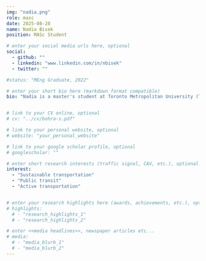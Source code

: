 ```yaml
---
img: "nadia.png"
role: masc
date: 2025-08-28
name: Nadia Bisek
position: MASc Student

# enter your social media urls here, optional
social:
  - github: ""
  - linkedin: "www.linkedin.com/in/nbisek"
  - twitter: ""

#status: "MEng Graduate, 2022"

# enter your short bio here (markdown format compatible)
bio: "Nadia is a master's student at Toronto Metropolitan University (TMU) pursuing a MASc in Civil Engineering with a focus on transportation. She received her BASc in Management Engineering in 2025 from the [University of Waterloo](https://uwaterloo.ca/), where she graduated with honours. During her undergraduate studies, Nadia collaborated with healthcare and city professionals to brainstorm sustainable transportation solutions for a hospital. She began her MASc in September 2025, under the supervision of Dr. Bilal Farooq, where she will continue researching innovative and sustainable transportation solutions."


# link to your CV online, optional
# cv: "../cv/bohra-s.pdf"

# link to your personal website, optional
# website: "your_personal_website"

# link to your google scholar profile, optional
# googlescholar: ""

# enter short research interests (traffic signal, CAV, etc.), optional
interest:
  - "Sustainable transportation"
  - "Public transit"
  - "Active transportation"


# enter your research highlights here (awards, achievements, etc.), optional
# highlights:
  # - "research_highlights_1"
  # - "research_highlights_2"

# enter <<media headlines>>, newspaper articles etc...
# media:
  # - "media_blurb_1"
  # - "media_blurb_2"
---
```

